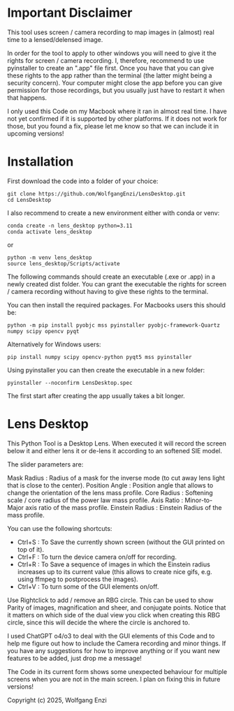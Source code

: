 # Important Disclaimer

This tool uses screen / camera recording to map images in (almost) real time to a lensed/delensed image.

In order for the tool to apply to other windows you will need to give it the rights for screen / camera recording. I, therefore, recommend to use pyinstaller to create an ".app" file first. Once you have that you can give these rights to the app rather than the terminal (the latter might being a security concern). Your computer might close the app before you can give permission for those recordings, but you usually just have to restart it when that happens.

I only used this Code on my Macbook where it ran in almost real time. I have not yet confirmed if it is supported by other platforms.
If it does not work for those, but you found a fix, please let me know so that we can include it in upcoming versions!

# Installation

First download the code into a folder of your choice:
```
git clone https://github.com/WolfgangEnzi/LensDesktop.git
cd LensDesktop
```

I also recommend to create a new environment either with conda or venv:

```
conda create -n lens_desktop python=3.11
conda activate lens_desktop
```

or

```
python -m venv lens_desktop
source lens_desktop/Scripts/activate
```

The following commands should create an executable (.exe or .app) in a newly created dist folder. You can grant the executable the rights for screen / camera recording without having to give these rights to the terminal.

You can then install the required packages. 
For Macbooks users this should be:

```
python -m pip install pyobjc mss pyinstaller pyobjc-framework-Quartz numpy scipy opencv pyqt 
```

Alternatively for Windows users:

```
pip install numpy scipy opencv-python pyqt5 mss pyinstaller 
```

Using pyinstaller you can then create the executable in a new folder:

```
pyinstaller --noconfirm LensDesktop.spec
```

The first start after creating the app usually takes a bit longer.

# Lens Desktop

This Python Tool is a Desktop Lens. When executed it will record the screen below it 
and either lens it or de-lens it according to an softened SIE model.

The slider parameters are:

Mask Radius : Radius of a mask for the inverse mode (to cut away lens light that is close to the center).
Position Angle : Position angle that allows to change the orientation of the lens mass profile.
Core Radius : Softening scale / core radius of the power law mass profile.
Axis Ratio : Minor-to-Major axis ratio of the mass profile.
Einstein Radius : Einstein Radius of the mass profile.

You can use the following shortcuts:

- Ctrl+S : To Save the currently shown screen (without the GUI printed on top of it).
- Ctrl+F : To turn the device camera on/off for recording.
- Ctrl+R : To Save a sequence of images in which the Einstein radius increases up
         to its current value (this allows to create nice gifs, e.g. using ffmpeg to postprocess the images).
- Ctrl+V : To turn some of the GUI elements on/off.

Use Rightclick to add / remove an RBG circle. This can be used to show Parity of images, magnification and sheer, and conjugate points.
Notice that it matters on which side of the dual view you click when creating this RBG circle, since this will decide the where the circle is anchored to.

I used ChatGPT o4/o3 to deal with the GUI elements of this Code and to help me figure out how to include the Camera recording and minor things.
If you have any suggestions for how to improve anything or if you want new features to be added, just drop me a message!

The Code in its current form shows some unexpected behaviour for multiple screens when you are not in the main screen.
I plan on fixing this in future versions!

Copyright (c) 2025, Wolfgang Enzi
